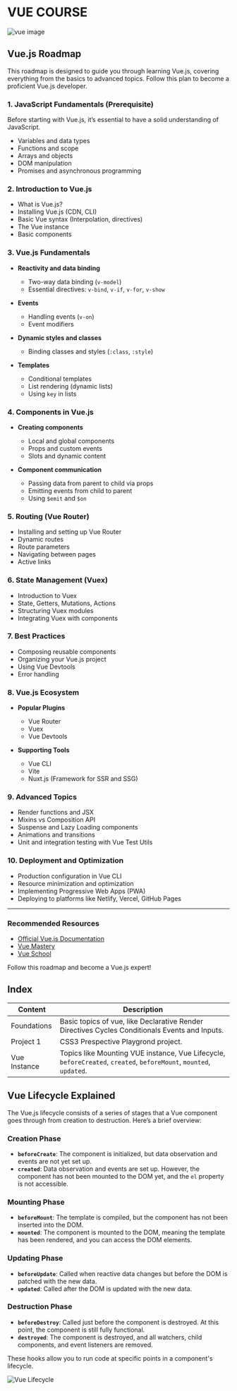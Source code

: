 # VUE COURSE

![vue image](https://repository-images.githubusercontent.com/191117003/a3b1f600-8b7e-11e9-8919-695ab3bcc877)

## Vue.js Roadmap

This roadmap is designed to guide you through learning Vue.js, covering everything from the basics to advanced topics. Follow this plan to become a proficient Vue.js developer.

### 1. JavaScript Fundamentals (Prerequisite)
Before starting with Vue.js, it’s essential to have a solid understanding of JavaScript.

- Variables and data types
- Functions and scope
- Arrays and objects
- DOM manipulation
- Promises and asynchronous programming

### 2. Introduction to Vue.js
- What is Vue.js?
- Installing Vue.js (CDN, CLI)
- Basic Vue syntax (Interpolation, directives)
- The Vue instance
- Basic components

### 3. Vue.js Fundamentals
- **Reactivity and data binding**
  - Two-way data binding (`v-model`)
  - Essential directives: `v-bind`, `v-if`, `v-for`, `v-show`

- **Events**
  - Handling events (`v-on`)
  - Event modifiers

- **Dynamic styles and classes**
  - Binding classes and styles (`:class`, `:style`)

- **Templates**
  - Conditional templates
  - List rendering (dynamic lists)
  - Using `key` in lists

### 4. Components in Vue.js
- **Creating components**
  - Local and global components
  - Props and custom events
  - Slots and dynamic content

- **Component communication**
  - Passing data from parent to child via props
  - Emitting events from child to parent
  - Using `$emit` and `$on`

### 5. Routing (Vue Router)
- Installing and setting up Vue Router
- Dynamic routes
- Route parameters
- Navigating between pages
- Active links

### 6. State Management (Vuex)
- Introduction to Vuex
- State, Getters, Mutations, Actions
- Structuring Vuex modules
- Integrating Vuex with components

### 7. Best Practices
- Composing reusable components
- Organizing your Vue.js project
- Using Vue Devtools
- Error handling

### 8. Vue.js Ecosystem
- **Popular Plugins**
  - Vue Router
  - Vuex
  - Vue Devtools

- **Supporting Tools**
  - Vue CLI
  - Vite
  - Nuxt.js (Framework for SSR and SSG)

### 9. Advanced Topics
- Render functions and JSX
- Mixins vs Composition API
- Suspense and Lazy Loading components
- Animations and transitions
- Unit and integration testing with Vue Test Utils

### 10. Deployment and Optimization
- Production configuration in Vue CLI
- Resource minimization and optimization
- Implementing Progressive Web Apps (PWA)
- Deploying to platforms like Netlify, Vercel, GitHub Pages

---

### Recommended Resources
- [Official Vue.js Documentation](https://vuejs.org/)
- [Vue Mastery](https://www.vuemastery.com/)
- [Vue School](https://vueschool.io/)

Follow this roadmap and become a Vue.js expert!


## Index

| Content      | Description                                                                                                        |
| ------------ | ------------------------------------------------------------------------------------------------------------------ |
| Foundations  | Basic topics of vue, like Declarative Render Directives Cycles Conditionals Events and Inputs.                     |
| Project 1    | CSS3 Prespective Playgrond project.                                                                                |
| Vue Instance | Topics like Mounting VUE instance, Vue Lifecycle, `beforeCreated`, `created`, `beforeMount`, `mounted`, `updated`. |


## Vue Lifecycle Explained
The Vue.js lifecycle consists of a series of stages that a Vue component goes through from creation to destruction. Here’s a brief overview:

### Creation Phase
- **`beforeCreate`**: The component is initialized, but data observation and events are not yet set up.
- **`created`**: Data observation and events are set up. However, the component has not been mounted to the DOM yet, and the `el` property is not accessible.

### Mounting Phase
- **`beforeMount`**: The template is compiled, but the component has not been inserted into the DOM.
- **`mounted`**: The component is mounted to the DOM, meaning the template has been rendered, and you can access the DOM elements.

### Updating Phase
- **`beforeUpdate`**: Called when reactive data changes but before the DOM is patched with the new data.
- **`updated`**: Called after the DOM is updated with the new data.

### Destruction Phase
- **`beforeDestroy`**: Called just before the component is destroyed. At this point, the component is still fully functional.
- **`destroyed`**: The component is destroyed, and all watchers, child components, and event listeners are removed.

These hooks allow you to run code at specific points in a component's lifecycle.

![Vue Lifecycle](https://github.com/user-attachments/assets/534f2613-c2d0-423b-993c-570314d8e3bc)
